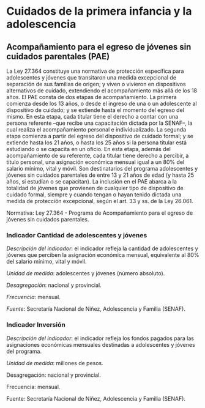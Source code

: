 # Cuidados de la primera infancia y la adolescencia
## Acompañamiento para el egreso de jóvenes sin cuidados parentales (PAE)

La Ley 27.364 constituye una normativa de protección específica para adolescentes y jóvenes que transitaron una medida excepcional de separación de sus familias de origen; y viven o vivieron en dispositivos alternativos de cuidado, extendiendo el acompañamiento más allá de los 18 años. El PAE consta de dos etapas de acompañamiento. La primera comienza desde los 13 años, o desde el ingreso de una o un adolescente al dispositivo de cuidado; y se extiende hasta el momento del egreso del mismo. En esta etapa, cada titular tiene el derecho a contar con una persona referente –que recibe una capacitación dictada por la SENAF–, la cual realiza el acompañamiento personal e individualizado. La segunda etapa comienza a partir del egreso del dispositivo de cuidado formal; y se extiende hasta los 21 años, o hasta los 25 años si la persona titular está estudiando o se capacita en un oficio. En esta etapa, además del acompañamiento de su referente, cada titular tiene derecho a percibir, a título personal, una asignación económica mensual igual a un 80% del salario mínimo, vital y móvil. Son destinatarios del programa adolescentes y jóvenes sin cuidados parentales de entre 13 y 21 años de edad (y hasta 25 años, si estudian o se capacitan).  La inclusión en el PAE abarca a la totalidad de jóvenes que provienen de cualquier tipo de dispositivo de cuidado formal, siempre y cuando tengan o hayan tenido dictada una medida de protección excepcional, según el art. 33 y ss. de la Ley 26.061.

Normativa: Ley 27.364 - Programa de Acompañamiento para el egreso de jóvenes sin cuidados parentales.

### Indicador Cantidad de adolescentes y jóvenes 

*Descripción del indicador*: el indicador refleja la cantidad de adolescentes y jóvenes que perciben la asignación económica mensual, equivalente al 80% del salario mínimo, vital y móvil.

*Unidad de medida*: adolescentes y jóvenes (número absoluto).

*Desagregación*: nacional y provincial. 

*Frecuencia*: mensual.

*Fuente*: Secretaría Nacional de Niñez, Adolescencia y Familia (SENAF).

### Indicador Inversión

*Descripción del indicador*: el indicador refleja los fondos pagados para las asignaciones económicas mensuales destinadas a adolescentes y jóvenes del programa.

*Unidad de medida*: millones de pesos.

Desagregación: nacional y provincial. 

Frecuencia: mensual.

Fuente: Secretaría Nacional de Niñez, Adolescencia y Familia (SENAF).
